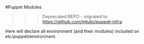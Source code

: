 #Puppet Modules


>>> Deprecated REPO - migrated to: https://github.com/mtulio/puppet-infra


Here will declare all environment (and their modules) included on etc/puppet/environment.


